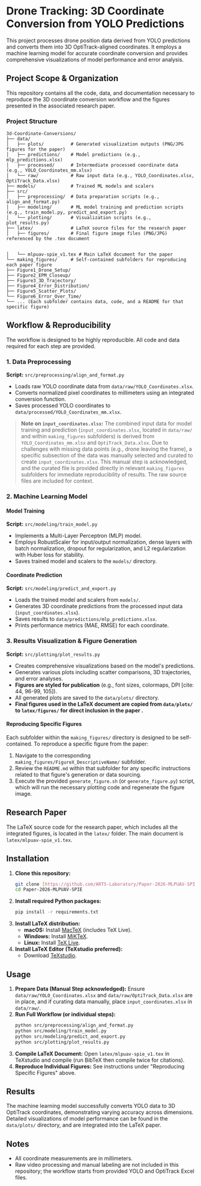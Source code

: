 # Drone Tracking: 3D Coordinate Conversion from YOLO Predictions

This project processes drone position data derived from YOLO predictions and converts them into 3D OptiTrack-aligned coordinates. It employs a machine learning model for accurate coordinate conversion and provides comprehensive visualizations of model performance and error analysis.

## Project Scope & Organization

This repository contains all the code, data, and documentation necessary to reproduce the 3D coordinate conversion workflow and the figures presented in the associated research paper.

### Project Structure
```
3d-Coordinate-Conversions/
├── data/
│   ├── plots/          # Generated visualization outputs (PNG/JPG figures for the paper)
│   ├── predictions/    # Model predictions (e.g., mlp_predictions.xlsx)
│   ├── processed/      # Intermediate processed coordinate data (e.g., YOLO_Coordinates_mm.xlsx)
│   └── raw/            # Raw input data (e.g., YOLO_Coordinates.xlsx, OptiTrack_Data.xlsx)
├── models/             # Trained ML models and scalers
├── src/
│   ├── preprocessing/  # Data preparation scripts (e.g., align_and_format.py)
│   ├── modeling/       # ML model training and prediction scripts (e.g., train_model.py, predict_and_export.py)
│   └── plotting/       # Visualization scripts (e.g., plot_results.py)
├── latex/              # LaTeX source files for the research paper
│   ├── figures/        # Final figure image files (PNG/JPG) referenced by the .tex document 


│   └── mlpuav-spie_v1.tex # Main LaTeX document for the paper
└── making_figures/     # Self-contained subfolders for reproducing each paper figure
├── Figure1_Drone_Setup/
├── Figure2_EPM_Closeup/
├── Figure3_3D_Trajectory/
├── Figure4_Error_Distribution/
├── Figure5_Scatter_Plots/
└── Figure6_Error_Over_Time/
└── ... (Each subfolder contains data, code, and a README for that specific figure)
```
## Workflow & Reproducibility

The workflow is designed to be highly reproducible. All code and data required for each step are provided.

### 1. Data Preprocessing

**Script:** `src/preprocessing/align_and_format.py`
- Loads raw YOLO coordinate data from `data/raw/YOLO_Coordinates.xlsx`.
- Converts normalized pixel coordinates to millimeters using an integrated conversion function.
- Saves processed YOLO coordinates to `data/processed/YOLO_Coordinates_mm.xlsx`.

> **Note on `input_coordinates.xlsx`:** The combined input data for model training and prediction (`input_coordinates.xlsx`, located in `data/raw/` and within `making_figures` subfolders) is derived from `YOLO_Coordinates_mm.xlsx` and `OptiTrack_Data.xlsx`. Due to challenges with missing data points (e.g., drone leaving the frame), a specific subsection of the data was manually selected and curated to create `input_coordinates.xlsx`. This manual step is acknowledged, and the curated file is provided directly in relevant `making_figures` subfolders for immediate reproducibility of results. The raw source files are included for context.

### 2. Machine Learning Model

#### Model Training
**Script:** `src/modeling/train_model.py`
- Implements a Multi-Layer Perceptron (MLP) model.
- Employs RobustScaler for input/output normalization, dense layers with batch normalization, dropout for regularization, and L2 regularization with Huber loss for stability.
- Saves trained model and scalers to the `models/` directory.

#### Coordinate Prediction
**Script:** `src/modeling/predict_and_export.py`
- Loads the trained model and scalers from `models/`.
- Generates 3D coordinate predictions from the processed input data (`input_coordinates.xlsx`).
- Saves results to `data/predictions/mlp_predictions.xlsx`.
- Prints performance metrics (MAE, RMSE) for each coordinate.

### 3. Results Visualization & Figure Generation

**Script:** `src/plotting/plot_results.py`
- Creates comprehensive visualizations based on the model's predictions.
- Generates various plots including scatter comparisons, 3D trajectories, and error analyses.
- **Figures are styled for publication** (e.g., font sizes, colormaps, DPI [cite: 44, 96-99, 105]).
- All generated plots are saved to the `data/plots/` directory.
- **Final figures used in the LaTeX document are copied from `data/plots/` to `latex/figures/` for direct inclusion in the paper .**

#### Reproducing Specific Figures

Each subfolder within the `making_figures/` directory is designed to be self-contained. To reproduce a specific figure from the paper:
1.  Navigate to the corresponding `making_figures/FigureX_DescriptiveName/` subfolder.
2.  Review the `README.md` within that subfolder for any specific instructions related to that figure's generation or data sourcing.
3.  Execute the provided `generate_figure.sh` (or `generate_figure.py`) script, which will run the necessary plotting code and regenerate the figure image.

## Research Paper

The LaTeX source code for the research paper, which includes all the integrated figures, is located in the `latex/` folder. The main document is `latex/mlpuav-spie_v1.tex`.

## Installation

1.  **Clone this repository:**
    ```bash
    git clone [https://github.com/ARTS-Laboratory/Paper-2026-MLPUAV-SPIE.git](https://github.com/ARTS-Laboratory/Paper-2026-MLPUAV-SPIE.git)
    cd Paper-2026-MLPUAV-SPIE
    ```
2.  **Install required Python packages:**
    ```bash
    pip install -r requirements.txt
    ```
3.  **Install LaTeX distribution:**
    * **macOS:** Install [MacTeX](https://www.tug.org/mactex/) (includes TeX Live).
    * **Windows:** Install [MiKTeX](https://miktex.org/download).
    * **Linux:** Install [TeX Live](https://www.tug.org/texlive/acquire-iso.html).
4.  **Install LaTeX Editor (TeXstudio preferred):**
    * Download [TeXstudio](https://www.texstudio.org/).

## Usage

1.  **Prepare Data (Manual Step acknowledged):** Ensure `data/raw/YOLO_Coordinates.xlsx` and `data/raw/OptiTrack_Data.xlsx` are in place, and if curating data manually, place `input_coordinates.xlsx` in `data/raw/`.
2.  **Run Full Workflow (or individual steps):**
    ```bash
    python src/preprocessing/align_and_format.py
    python src/modeling/train_model.py
    python src/modeling/predict_and_export.py
    python src/plotting/plot_results.py
    ```
3.  **Compile LaTeX Document:** Open `latex/mlpuav-spie_v1.tex` in TeXstudio and compile (run BibTeX then compile twice for citations).
4.  **Reproduce Individual Figures:** See instructions under "Reproducing Specific Figures" above.

## Results

The machine learning model successfully converts YOLO data to 3D OptiTrack coordinates, demonstrating varying accuracy across dimensions. Detailed visualizations of model performance can be found in the `data/plots/` directory, and are integrated into the LaTeX paper.

## Notes
- All coordinate measurements are in millimeters.
- Raw video processing and manual labeling are not included in this repository; the workflow starts from provided YOLO and OptiTrack Excel files.